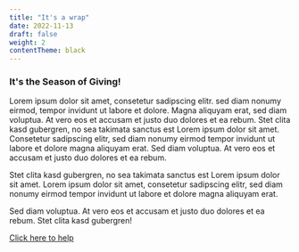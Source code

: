 ```yaml
---
title: "It's a wrap"
date: 2022-11-13
draft: false
weight: 2
contentTheme: black
---
```

### It's the Season of Giving!

Lorem ipsum dolor sit amet, consetetur sadipscing elitr. sed diam nonumy eirmod, tempor invidunt ut labore et dolore.
Magna aliquyam erat, sed diam voluptua. At vero eos et accusam et justo duo dolores et ea rebum. Stet clita kasd gubergren, no sea takimata sanctus est Lorem ipsum dolor sit amet. 
Consetetur sadipscing elitr, sed diam nonumy eirmod tempor invidunt ut labore et dolore magna aliquyam erat.
Sed diam voluptua. At vero eos et accusam et justo duo dolores et ea rebum. 

Stet clita kasd gubergren, no sea takimata sanctus est Lorem ipsum dolor sit amet. Lorem ipsum dolor sit amet, consetetur sadipscing elitr, sed diam nonumy eirmod tempor invidunt ut labore et dolore magna aliquyam erat.

Sed diam voluptua. At vero eos et accusam et justo duo dolores et ea rebum. Stet clita kasd gubergren!

[Click here to help](http://freiheit.com)

